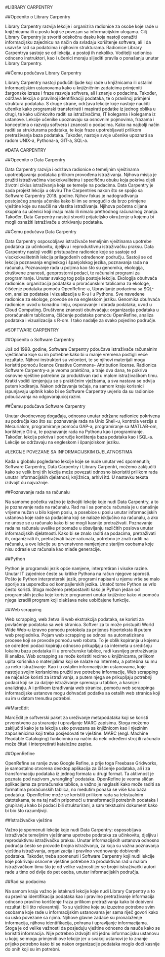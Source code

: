 #LIBRARY CARPENTRY

##Općenito o Library Carpentry

Library Carpentry razvija lekcije i organizira radionice za osobe koje rade u knjižnicama ili u poslu koji se povezan sa informacijskim ulogama. Cilj Library Carpentry je stvoriti odskočnu dasku koja nastoji osnažiti informacijsku zajednicu na način da svladaju korištenje softvera, ali i da usavrše rad sa podatcima i njihovim strukturama. Radionice Library Carpentrya sastoje se od lekcija, a postoji ih nekoliko. Voditelji radionica odnosno instruktori, kao i učenici moraju slijediti pravila o ponašanju unutar Library Carpentry. 

##Čemu podučava Library Carpentry

Library Carpentry nastoji podučiti ljude koji rade u knjižnicama ili ostalim informacijskim ustanovama kako u knjižničnim zadatcima primjeniti žargonske izraze i fraze razvoja softvera, ali i znanje o podacima. Također, održava lekcija o pravilnoj identifikaciji podataka, te o pravilnoj primjeni struktura podataka. S druge strane, održava lekcije koje nastoje naučiti učenike kako programski transferirati i mapirati podatke iz jednog oblika u drugi, te kako učinkovito raditi sa istraživačima, IT kolegama i kolegama iz ustanove.  Lekcije učenike upoznavaju sa osnovnim pojmovima, frazama i konceptima o razvoju softvera i znanosti o podacima. Kako na najbolji način raditi sa strukturama podataka, te koje fraze upotrebljavati prilikom pretraživanja baza podataka. Također, nastoje svoje učenike upoznati sa radom UNIX-a, Pythona-a, GIT-a, SQL-a. 

#DATA CARPENTRY

##Općenito o Data Carpentry

Data Carpentry razvija i održava radionice o temeljnim vještinama upotrebljavanja podataka prilikom provođena istraživanja. Njihova misija je pružiti istraživačima visokokvalitetnu i specifičnu obuku koja pokriva cijeli životni ciklus istraživanja koja se temelje na podacima.   Data Carpentry je sada projekt lekcija u okviru The Carpentries nakon što se spojio sa Software Carpentry 2018. godine. Njihov fokus je nadograđivanja postojećeg znanja učenika kako bi im se omogućilo da brzo primjene vještine koje su naučili na vlastita istraživanja. Njihova početna ciljana skupina su učenici koji imaju malo ili nimalo prethodnog računalnog znanja. Također, Data Carpentry nastoji stvoriti prijateljsko okruženje u kojemu bi mogli osnažiti istraživače u otrkivanju podataka.

##Čemu podučava Data Carpentry

Data Carpentry osposobljava istraživače temeljnim vještinama upotrebe podataka za učinkovitu, djeljivu i reproduktivnu istraživačku praksu. Data Carpentry nastoji voditi pristupačne radionice koje se sastoje od visokokvalitetnih lekcija prilagođenih određenom području. Sastoji se od lekcija poznavanja engleskog i španjolskog jezika, poznavanja rada na računalu. Poznavanje rada u poljima kao što su genomika, ekologija, društvene znanosti, geoprostorni podaci, te računalni programi za programiranje. Unutar svakog tog polja postoje lekcije. Ekologija obuhvaća radionice: organizacija podataka u proračunskim tablicama za ekologe, čišćenje podataka pomoću OpenRefine-a, Upravljanje podacima sa SQL-om, analiza podataka i vizualizacija u R-u i u Pythonu. Sve navedene radionice za ekologe, provode se na engleskom jeziku. Genomika obuhvaća radionice: uvod u konadnu liniju, osporavanje i obrada podataka, uvod u Cloud Computing. Društvene znanosti obuhvaćaju: organizacija podataka u proračunskim tablicama, čišćenje podataka pomoću OpenRefine, analiza podataka i vizualizacija s R-om. I tako nadalje za svako pojedino područje. 

#SOFTWARE CARPENTRY

##Općenito o Software Carpentry

Još od 1998. godine, Software Carpentry pdoučava istraživače računalnim vještinama koje su im potrebne kako bi u manje vremena postigli veće rezultate. Njihovi instruktori su volonteri, te se njihovi materijali mogu koristiti pomoću licence Creative Commons- Attribution license. Radionica Software Carpentry-a je veoma praktična, a traje dva dana, te pokriva osnovne vještine potrebne za produktivan rad u malom istraživačkom timu. Kratki vodiči izmjenjuju se s praktičnim vježbama, a sva nastava se odvija putem kodiranja. Nakon održavanja tečaja, na samom kraju korisnici ispunjavaju upitnik kako bi se Software Carpentry uvjerio da su radionice pdoučavanja na odgovarajućoj razini. 

##Čemu podučava Software Carpentry

Unutar dvodnevnog događaja, odnosno unutar održane radionice pokrivena su područja kao što su: poznavanje rada na Unix Shell-u, kontrola verzija s Mecurialom, programiranje pomoću GAP-a, programiranje sa MATLAB-om, korištenje Git-a, te poznavanje rada na Pythonu kao i programiranje. Također, lekcija pokriva i područje korištenja baza podataka kao i SQL-a. Lekcije se održavaju na engleskom i španjolskom jeziku.

#LEKCIJE POVEZANE SA INFORMACIJSKIM DJELATNOSTIMA

Kada u globalu pogledamo lekcije koje se nude unutar već spomenutih; Software Carpentry, Data Carpentry i Library Carpentri, možemo zaključiti kako se velik broj tih lekcija može povezati odnosno iskoristiti prilikom rada unutar informacijskih djelatnosi; knjižnica, arhivi itd. U nastavku teksta izdvojit ću najvažnije.

##Poznavanje rada na računalu

Na samome početku važno je izdvojiti lekcije koje nudi Data Carpentry, a to je poznavanje rada na računalu. Rad na i sa pomoću računala je u današnje vrijeme nužan u bilo kojem poslu, a posebice u poslu unutar informacijskih ustanova koje rade sa podacima koji se nalaze isključivo na računalu, a ako ne unose se u računalo kako bi se mogli kasnije pretraživati. Poznavanje rada na računalu uvelike pripomaže u obavljanju različitih poslova unutar informacijskih djelatnosti. Kako bi se znalo raditi sa podacima, pretraživati ih, organizirati ih, pretraživati baze računala, potrebno je znati raditi na računalu, a ove lekcije su prvenstveno namjenjene starijim osobama koje nisu odrasle uz računala kao mlađe generacije.

##Python

Python je programski jezik opće namjene, interpretiran i visoke razine. Unutar IT zajednice česte su kritike Pythona na račun njegove sporosti. Pošto je Python interpreterski jezik, programi napisani u njemu vrše se malo sporije za usporedbu od kompajlerskih jezika. Unatoč tome Python se vrlo često koristi. Stoga možemo pretpostaviti kako je Python jedan od programskih jezika koje koriste programeri unutar knjižnice kako vi pomoću njega izradili program koji olakšava neke uobičajene funkcije. 

##Web scrapping 

Web scrapping, web žetva ili web ekstrakcija podataka, se koristi za povlačenje podataka sa web stranica. Softver za to može pristupiti World Wide Web-u izravno pomoću protokola za prijenos hiperteksta ili putem web preglednika. Pojam web scrapping se odnosi na automatizirane procese koji se provode pomoću web robota. To je oblik kopiranja u kojemu se određeni podaci kopiraju odnosno prikupljaju sa interneta u središnju lokalnu bazu podataka ili u proračunske tablice, radi kasnijeg pretraživanja ili analize. Web scrapping se može koristiti recimo u knjižnicama, prilikom upita korisnika o materijalima koji se nalaze na Internetu, a potrebna su mu za neko istraživanje. Kao i u ostalim informacijskim ustanovama, koje nastoje svojim korisnicima pružiti sve potrebne informacije, Web scrapping se najčešće koristi za istraživanja, a putem njega se prikupljaju potrebnji podaci koji se za daljnje istraživanje spremaju u tablice, a kasnije i analiziraju. A i prilikom izrađivanja web stranica, pomoću web scrappinga informacijske ustanove mogu dohvaćati podatke sa ostalih web stranica koji su im u datom trenutku potrebni.

##MarcEdit

MarcEdit je softverski paket za ureživanje metapodataka koji se koristi prvenstveno za stvaranje i upravljanje MARC zapisima. Stoga možemo zaključiti kako je ta lekcija usko povezana sa knjižnicom kao i njezinim zaposlenicima koji treba posjedovati te vještine. MARC (engl. Machine Readable Cataloging) funkcionira na način da neki određeni stroj ili računalo može čitati i interpretirati kataložne zapise.  

##OpenRefine

OpenRefine se ranije zvao Google Refine, a prije toga Freebase Gridworks, je samostalno otvorena desktop aplikacija za čišćenje podataka, ali i za transformaciju podataka iz jednog formata u drugi format. Ta aktivnost je poznata pod nazivom „wrangling“ podataka. OpenRefine je veoma sličan aplikacijama za proračunske tablice, a važno je naglasiti kako može raditi sa formatima proračunskih tablica, no međutim ponaša se više kao baza podataka. OpenRefine može se koristiti prilikom rada sa tekstualnim datotekama, te na taj način pripomoći u transformaciji potrebnih podataka i grupiranju kako bi podaci bili strukturirani, a sam tekstualni dokument kako bi bio što razumljiviji. 

##Istraživačke vještine

Važno je spomenuti lekcije koje nudi Data Carpentry: osposobljava istraživače temeljnim vještinama upotrebe podataka za učinkovitu, djeljivu i reproduktivnu istraživačku praksu. Unutar informacijskih ustanova odnosno područja često se provode brojna istraživanja, za koja su važna poznavanja vještina istraživanja, organizacija i pravilno vrednovanje dobivenih podataka. Također, treba spomenuti i Software Carpentry koji nudi lekcije koje pokrivaju osnovne vještine potrebne za produktivan rad u malom istraživačkom timu što je od velike važnosti jer se brojni istraživački autori rade u timo od dvije do pet osoba, unutar informacijskih područja. 

##Rad sa podacima

Na samom kraju važno je istaknuti lekcije koje nudi Library Carpentry a to su pravilna identifikacija podataka kao i pravilno pretraživanje informacija odnosno pravilno korištenje fraza prilikom pretraživanja kako bi dobiveni rezultati bili što relevantniji. To su vještine koje su izuzetno potrebne svim osobama koje rade u informacijskim ustanovama jer sama riječ govori kako su usko povezane sa njima. Njihove glavne zadaće su pronalaženje informacija, njihova identifikacija, pohrana i upravljanje informacijama. Stoga je od velike važnosti da posjeduju vještine odnosno da nauče kako se koristiti informacija. Nije potrebno izdvojiti niti jednu informacijsku ustanovu u kojoj se mogu primjeniti ove lekcije jer u svakoj ustanovi je to znanje prijeko potrebno kako bi se nakon organizacije podataka moglo doći kasnije do onih koji su im potrebni. 

